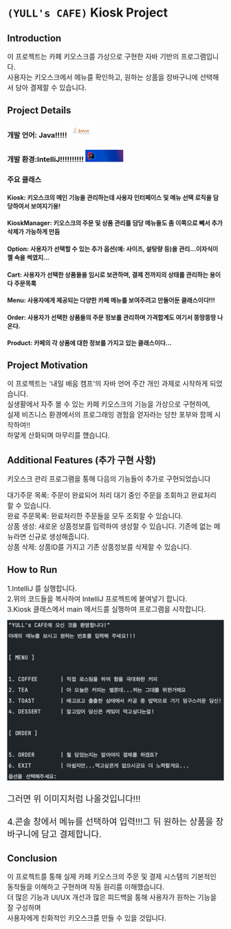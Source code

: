 # `(YULL's CAFE)` Kiosk Project
## Introduction
<span style="font-size: 16px;">이 프로젝트는 카페 키오스크를 가상으로 구현한 자바 기반의 프로그램입니다.<br> 
사용자는 키오스크에서 메뉴를 확인하고, 원하는 상품을 장바구니에 선택해서 담아 결제할 수 있습니다.</span>

## Project Details 
 ### 개발 언어: Java!!!!!![Java.jpeg](src%2Fimg%2FJava.jpeg)

 ### 개발 환경:IntelliJ!!!!!!!!!! ![인텔리제이.png](src%2Fimg%2F%EC%9D%B8%ED%85%94%EB%A6%AC%EC%A0%9C%EC%9D%B4.png)
### 주요 클래스
#### Kiosk: 키오스크의 메인 기능을 관리하는데 사용자 인터페이스 및 메뉴 선택 로직을 담당하여서 보여지기용!
#### KioskManager: 키오스크의 주문 및 상품 관리를 담당 메뉴들도 좀 이쪽으로 빼서 추가 삭제가 가능하게 만듬
#### Option: 사용자가 선택할 수 있는 추가 옵션(예: 사이즈, 설탕량 등)을 관리...이자식이 젤 속을 썩였지...
#### Cart: 사용자가 선택한 상품들을 임시로 보관하며, 결제 전까지의 상태를 관리하는 용이다 주문목록
#### Menu: 사용자에게 제공되는 다양한 카페 메뉴를 보여주려고 만들어둔 클래스이다!!!
#### Order: 사용자가 선택한 상품들의 주문 정보를 관리하며 가격합계도 여기서 뚱땅뚱땅 나온다.
#### Product: 카페의 각 상품에 대한 정보를 가지고 있는 클래스이다...
## Project Motivation
<span style="font-size: 16px;">이 프로젝트는 '내일 배움 캠프'의 자바 언어 주간 개인 과제로 시작하게 되었습니다. 
<br>실생활에서 자주 볼 수 있는 카페 키오스크의 기능을 가상으로 구현하여,
<br>실제 비즈니스 환경에서의 프로그래밍 경험을 얻자라는 당찬 포부와 함께 시작하여!!
<br>하얗게 산화되며 마무리를 헀습니다.</span>
## Additional Features (추가 구현 사항)
<span style="font-size: 16px;">키오스크 관리 프로그램을 통해 다음의 기능들이 추가로 구현되었습니다

<span style="font-size: 16px;">대기주문 목록: 주문이 완료되어 처리 대기 중인 주문을 조회하고 완료처리 할 수 있습니다.<br>
완료 주문목록: 완료처리한 주문들을 모두 조회할 수 있습니다.<br>
상품 생성: 새로운 상품정보를 입력하여 생성할 수 있습니다. 기존에 없는 메뉴라면 신규로 생성해줍니다.<br>
상품 삭제: 상품ID를 가지고 기존 상품정보를 삭제할 수 있습니다.<br>

## How to Run
<span style="font-size: 16px;">1.IntelliJ 를 실행합니다.<br>
2.위의 코드들을 복사하여 IntelliJ 프로젝트에 붙여넣기 합니다.<br>
3.Kiosk 클래스에서 main 메서드를 실행하여 프로그램을 시작합니다.<br>

![스크린샷 2023-10-19 오후 3.12.38.png](src%2Fimg%2F%EC%8A%A4%ED%81%AC%EB%A6%B0%EC%83%B7%202023-10-19%20%EC%98%A4%ED%9B%84%203.12.38.png)<br>
<span style="font-size: 20px;"><br>그러면 위 이미지처럼 나올것입니다!!!<br><br>
4.콘솔 창에서 메뉴를 선택하여 입력!!!그 뒤 원하는 상품을 장바구니에 담고 결제합니다.<br></span>
## Conclusion
<span style="font-size: 16px;">이 프로젝트를 통해 실제 카페 키오스크의 주문 및 결제 시스템의 기본적인 동작들을 이해하고 구현하며 작동 원리를 이해했습니다.
<br> 더 많은 기능과 UI/UX 개선과 많은 피드백을 통해 사용자가 원하는 기능을 잘 구성하며 <br>
사용자에게 친화적인 키오스크를 만들 수 있을 것입니다.</span>

